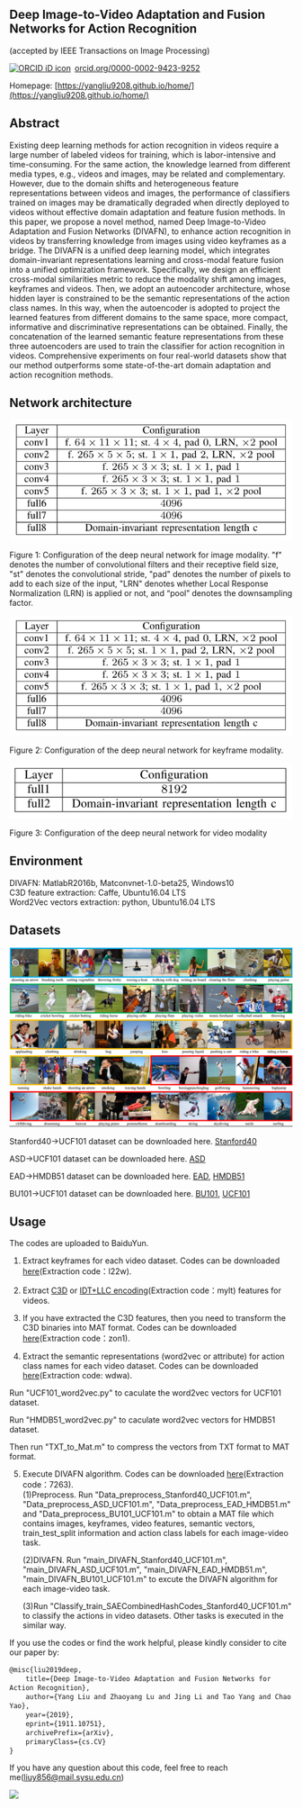 ## Deep Image-to-Video Adaptation and Fusion Networks for Action Recognition  
(accepted by IEEE Transactions on Image Processing)  

<a href="https://orcid.org/0000-0002-9423-9252" target="orcid.widget" rel="noopener noreferrer" style="vertical-align:top;"><img src="https://orcid.org/sites/default/files/images/orcid_16x16.png" style="width:1em;margin-right:.5em;" alt="ORCID iD icon">orcid.org/0000-0002-9423-9252</a>

Homepage: [https://yangliu9208.github.io/home/](https://yangliu9208.github.io/home/)

## Abstract
Existing deep learning methods for action recognition in videos require a large number of labeled videos for training, which is labor-intensive and time-consuming. For the same action, the knowledge learned from different media types, e.g., videos and images, may be related and complementary. However, due to the domain shifts and heterogeneous feature representations between videos and images, the performance of classifiers trained on images may be dramatically degraded when directly deployed to videos without effective domain adaptation and feature fusion methods. In this paper, we propose a novel method, named Deep Image-to-Video Adaptation and Fusion Networks (DIVAFN), to enhance action recognition in videos by transferring knowledge from images using video keyframes as a bridge. The DIVAFN is a unified deep learning model, which integrates domain-invariant representations learning and cross-modal feature fusion into a unified optimization framework. Specifically, we design an efficient cross-modal similarities metric to reduce the modality shift among images, keyframes and videos. Then, we adopt an autoencoder architecture, whose hidden layer is constrained to be the semantic representations of the action class names. In this way, when the autoencoder is adopted to project the learned features from different domains to the same space, more compact, informative and discriminative representations can be obtained. Finally, the concatenation of the learned semantic feature representations from these three autoencoders are used to train the classifier for action recognition in videos. Comprehensive experiments on four real-world datasets show that our method outperforms some state-of-the-art domain adaptation and action recognition methods.

## Network architecture
![Image](Network_image.png)

Figure 1: Configuration of the deep neural network for image modality. "f" denotes the number of convolutional filters and
their receptive field size, "st" denotes the convolutional stride, "pad" denotes the number of pixels to add to each size of the
input, "LRN" denotes whether Local Response Normalization (LRN) is applied or not, and “pool” denotes the downsampling factor.

![Image](Network_image.png)

Figure 2: Configuration of the deep neural network for keyframe modality. 


![Image](Network_video.png)

Figure 3: Configuration of the deep neural network for video modality

## Environment

DIVAFN: MatlabR2016b, Matconvnet-1.0-beta25, Windows10   
C3D feature extraction: Caffe, Ubuntu16.04 LTS   
Word2Vec vectors extraction: python, Ubuntu16.04 LTS   

## Datasets

![Image](Datasets.png)

Stanford40->UCF101 dataset can be downloaded here. [Stanford40](https://drive.google.com/open?id=1f8XJ-GSIrB1fJFZJzgECYA6w9-OJWiJr)

ASD->UCF101 dataset can be downloaded here. [ASD](https://drive.google.com/open?id=1xor9cfZ-ny-OfBbTnKRR_6oQyebKkD-g)

EAD->HMDB51 dataset can be downloaded here. [EAD](https://drive.google.com/open?id=11GghjBp1jgFKDwvudZGLzPbSuCP4DJfs), [HMDB51](http://serre-lab.clps.brown.edu/resource/hmdb-a-large-human-motion-database/)

BU101->UCF101 dataset can be downloaded here.   [BU101](http://cs-people.bu.edu/sbargal/BU-action/), [UCF101](http://crcv.ucf.edu/data/UCF101.php)


## Usage
The codes are uploaded to BaiduYun.  

1. Extract keyframes for each video dataset. Codes can be downloaded [here](https://pan.baidu.com/s/1pPpZZgzMxDoUIYSxyehIOA)(Extraction code：l22w).  

2. Extract [C3D](https://github.com/facebookarchive/C3D) or [IDT+LLC encoding](https://pan.baidu.com/s/1-PBqW1NNvySK4AWNO8vUxw)(Extraction code：mylt) features for videos.   

3. If you have extracted the C3D features, then you need to transform the C3D binaries into MAT format. Codes can be downloaded [here](https://pan.baidu.com/s/13pD58obHA_YyCpzyuMNbMQ)(Extraction code：zon1).  

4. Extract the semantic representations (word2vec or attribute) for action class names for each video dataset. Codes can be downloaded [here](https://pan.baidu.com/s/10gOHn0Z7RAqHZLzJhbK_pg)(Extraction code: wdwa). 

Run "UCF101_word2vec.py" to caculate the word2vec vectors for UCF101 dataset.

Run "HMDB51_word2vec.py" to caculate word2vec vectors for HMDB51 dataset.   

Then run "TXT_to_Mat.m" to compress the vectors from TXT format to MAT format.  

5. Execute DIVAFN algorithm. Codes can be downloaded [here](https://pan.baidu.com/s/1CRZ1NKv9RmRwAOOUIR7qCw)(Extraction code：7263).   
   (1)Preprocess. Run "Data_preprocess_Stanford40_UCF101.m", "Data_preprocess_ASD_UCF101.m", "Data_preprocess_EAD_HMDB51.m" and "Data_preprocess_BU101_UCF101.m" to obtain a MAT file which contains images, keyframes, video features, semantic vectors,  train_test_split information and action class labels for each image-video task.    
   
   (2)DIVAFN. Run "main_DIVAFN_Stanford40_UCF101.m", "main_DIVAFN_ASD_UCF101.m", "main_DIVAFN_EAD_HMDB51.m", "main_DIVAFN_BU101_UCF101.m" to excute the DIVAFN algorithm for each image-video task.  
   
   (3)Run "Classify_train_SAECombinedHashCodes_Stanford40_UCF101.m" to classify the actions in video datasets. Other tasks is executed in the similar way.  
   
If you use the codes or find the work helpful, please kindly consider to cite our paper by:
```
@misc{liu2019deep,
    title={Deep Image-to-Video Adaptation and Fusion Networks for Action Recognition},
    author={Yang Liu and Zhaoyang Lu and Jing Li and Tao Yang and Chao Yao},
    year={2019},
    eprint={1911.10751},
    archivePrefix={arXiv},
    primaryClass={cs.CV}
}
``` 

If you have any question about this code, feel free to reach me(liuy856@mail.sysu.edu.cn)  

<a href='https://clustrmaps.com/site/1b049'  title='Visit tracker'><img src='//clustrmaps.com/map_v2.png?cl=ffffff&w=a&t=m&d=GnHm4-dMEE6iXqoDt0fhb1JfsnTDg8p0HALKu6yPxDc&co=2d78ad&ct=ffffff'/></a>
